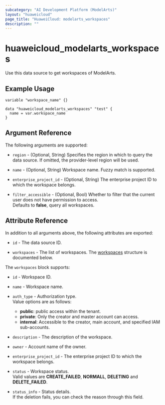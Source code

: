 ```yaml
---
subcategory: "AI Development Platform (ModelArts)"
layout: "huaweicloud"
page_title: "HuaweiCloud: modelarts_workspaces"
description: ""
---
```


# huaweicloud_modelarts_workspaces

Use this data source to get workspaces of ModelArts.

## Example Usage

```hcl
variable "workspace_name" {}

data "huaweicloud_modelarts_workspaces" "test" {
  name = var.workspace_name
}
```

## Argument Reference

The following arguments are supported:

* `region` - (Optional, String) Specifies the region in which to query the data source.
  If omitted, the provider-level region will be used.

* `name` - (Optional, String) Workspace name. Fuzzy match is supported.  

* `enterprise_project_id` - (Optional, String) The enterprise project ID to which the workspace belongs.  

* `filter_accessible` - (Optional, Bool) Whether to filter that the current user does not have permission to access.  
  Defaults to **false**, query all workspaces.

## Attribute Reference

In addition to all arguments above, the following attributes are exported:

* `id` - The data source ID.

* `workspaces` - The list of workspaces.
  The [workspaces](#Workspaces_Workspaces) structure is documented below.

<a name="Workspaces_Workspaces"></a>
The `workspaces` block supports:

* `id` - Workspace ID.

* `name` - Workspace name.

* `auth_type` - Authorization type.  
  Value options are as follows:
    + **public**: public access within the tenant.
    + **private**: Only the creator and master account can access.
    + **internal**: Accessible to the creator, main account, and specified IAM sub-accounts.

* `description` - The description of the workspace.  

* `owner` - Account name of the owner.

* `enterprise_project_id` - The enterprise project ID to which the workspace belongs.  

* `status` - Workspace status.  
  Valid values are **CREATE_FAILED**, **NORMALL**, **DELETING** and **DELETE_FAILED**.

* `status_info` - Status details.  
  If the deletion fails, you can check the reason through this field.
